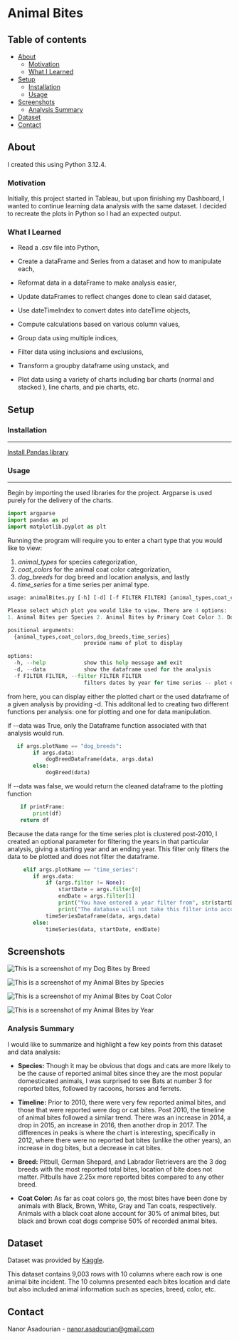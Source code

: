 # Animal Bites

## Table of contents
* [About](#about)
    * [Motivation](#motivation)
    * [What I Learned](#what-i-learned) 
* [Setup](#setup)
    * [Installation](#installation)
    * [Usage](#usage)
* [Screenshots](#screenshots)
    * [Analysis Summary](#analysis-summary)
* [Dataset](#dataset)
* [Contact](#contact)

## About

I created this using Python 3.12.4. 

### Motivation

Initially, this project started  in Tableau, but upon finishing my Dashboard, I wanted to continue learning data analysis with the same dataset. I decided to recreate the plots in Python so I had an expected output. 

### What I Learned

* Read a .csv file into Python,

* Create a dataFrame and Series from a dataset and how to manipulate each, 

* Reformat data in a dataFrame to make analysis easier, 

* Update dataFrames to reflect changes done to clean said dataset,

* Use dateTimeIndex to convert dates into dateTime objects, 

* Compute calculations based on various column values,  

* Group data using multiple indices,

* Filter data using inclusions and exclusions,

* Transform a groupby dataframe using unstack, and

* Plot data using a variety of charts including bar charts (normal and stacked ), line charts, and pie charts, etc.

## Setup

### Installation 
---
[Install Pandas library](https://pandas.pydata.org/docs/getting_started/install.html)

### Usage
--- 

Begin by importing the used libraries for the project. Argparse is used purely for the delivery of the charts. 

``` python
import argparse
import pandas as pd
import matplotlib.pyplot as plt
```

Running the program will require you to enter a chart type that you would like to view: 
1. *animal_types* for species categorization,
2. *coat_colors* for the animal coat color categorization,
3. *dog_breeds* for dog breed and location analysis, and lastly
4. *time_series* for a time series per animal type.

``` python
usage: animalBites.py [-h] [-d] [-f FILTER FILTER] {animal_types,coat_colors,dog_breeds,time_series}

Please select which plot you would like to view. There are 4 options: 
1. Animal Bites per Species 2. Animal Bites by Primary Coat Color 3. Dog Bites per Dog Breed 4. Animal Bites Time Series by Year

positional arguments:
  {animal_types,coat_colors,dog_breeds,time_series}
                        provide name of plot to display

options:
  -h, --help            show this help message and exit
  -d, --data            show the dataframe used for the analysis
  -f FILTER FILTER, --filter FILTER FILTER
                        filters dates by year for time series -- plot only
```

from here, you can display either the plotted chart or the used dataframe of a given analysis by providing -d. This additonal led to creating two different functions per analysis: one for plotting and one for data manipulation. 

if --data was True, only the Dataframe function associated with that analysis would run. 

```python
   if args.plotName == "dog_breeds":
        if args.data:
            dogBreedDataframe(data, args.data)
        else:
            dogBreed(data)
```

If --data was false, we would return the cleaned dataframe to the plotting function 

``` python
    if printFrame:
        print(df)
    return df
```

Because the data range for the time series plot is clustered post-2010, I created an optional parameter for filtering the years in that particular analysis, giving a starting year and an ending year. This filter only filters the data to be plotted and does not filter the dataframe. 

``` python
     elif args.plotName == "time_series":
        if args.data:
            if (args.filter != None):
                startDate = args.filter[0]
                endDate = args.filter[1]  
                print("You have entered a year filter from", str(startDate), "to", str(endDate), end=".\n")
                print("The database will not take this filter into account.", end="\n""\n")
            timeSeriesDataframe(data, args.data)
        else:
            timeSeries(data, startDate, endDate)
```
## Screenshots

![This is a screenshot of my Dog Bites by Breed](Figure_1.png "Reported Animal Bites Analysis")

![This is a screenshot of my Animal Bites by Species](Figure_2.png "Reported Animal Bites Analysis")

![This is a screenshot of my Animal Bites by Coat Color](Figure_3.png "Reported Animal Bites Analysis")

![This is a screenshot of my Animal Bites by Year](Figure_4.png "Reported Animal Bites Analysis")

### Analysis Summary

I would like to summarize and highlight a few key points from this dataset and data analysis:

* **Species:** Though it may be obvious that dogs and cats are more likely to be the cause of reported animal bites since they are the most popular domesticated animals, I was surprised to see Bats at number 3 for reported bites, followed by racoons, horses and ferrets.

* **Timeline:** Prior to 2010, there were very few reported animal bites, and those that were reported were dog or cat bites. Post 2010, the timeline of animal bites followed a similar trend. There was an increase in 2014, a drop in 2015, an increase in 2016, then another drop in 2017. The differences in peaks is where the chart is interesting, specifically in 2012, where there were no reported bat bites (unlike the other years), an increase in dog bites, but a decrease in cat bites. 
   
* **Breed:** Pitbull, German Shepard, and Labrador Retrievers are the 3 dog breeds with the most reported total bites, location of bite does not matter. Pitbulls have 2.25x more reported bites compared to any other breed. 

* **Coat Color:** As far as coat colors go, the most bites have been done by animals with Black, Brown, White, Gray and Tan coats, respectively. Animals with a black coat alone account for 30% of animal bites, but black and brown coat dogs comprise 50% of recorded animal bites. 

## Dataset
Dataset was provided by [Kaggle](https://www.kaggle.com/datasets/rtatman/animal-bites/data). 

This dataset contains 9,003 rows with 10 columns where each row is one animal bite incident. The 10 columns presented each bites location and date but also included animal information such as species, breed, color, etc. 

## Contact

Nanor Asadourian - nanor.asadourian@gmail.com